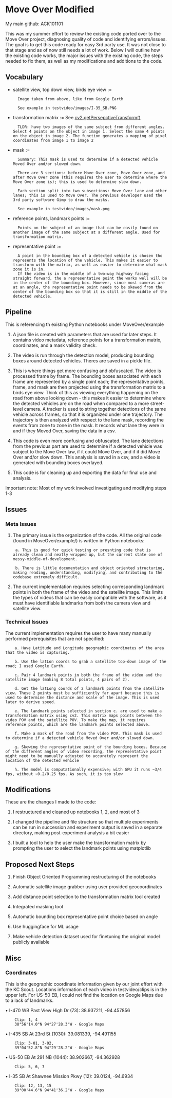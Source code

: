 # Move Over Modified
My main github: ACK101101

This was my summer effort to review the existing code ported over to the Move Over project, diagnosing quality of code and identifying errors/issues. The goal is to get this code ready for easy 3rd party use. It was not close to that stage and as of now still needs a lot of work. Below I will outline how the existing code works, the major issues with the existing code, the steps needed to fix them, as well as my modifications and additions to the code.

## Vocabulary
- satellite view, top down view, birds eye view := 
        
        Image taken from above, like from Google Earth 
        
        See example in testvideo/images/I-35_SB.PNG
- transformation matrix := See [cv2.getPersepctiveTransform()](https://docs.opencv.org/3.4/da/d54/group__imgproc__transform.html#ga8c1ae0e3589a9d77fffc962c49b22043)
        
        TLDR: have two images of the same subject from different angles. Select 4 points on the object in image 1. Select the same 4 points on the object in image 2. The function generates a mapping of pixel coordinates from image 1 to image 2
- mask :=
        
        Summary: This mask is used to determine if a detected vehicle Moved Over and/or slowed down. 

        There are 3 sections: before Move Over zone, Move Over zone, and after Move Over zone (this requires the user to determine where the Move Over zone is); this is used to determine slow down. 

        Each section split into two subsections: Move Over lane and other lanes; this is used to Move Over. The previous developer used the 3rd party software Gimp to draw the masks.

        See example in testvideo/images/mask.png
- reference points, landmark points := 

        Points on the subject of an image that can be easily found on another image of the same subject at a different angle. Used for transformation matrix.
- representative point :=

        A point in the bounding box of a detected vehicle is chosen tho represents the location of the vehicle. This makes it easier to transform with the matrix, as well as easier to determine what mask zone it is in.
        If the video is in the middle of a two-way highway facing straight forward, the a representative point the works well will be in the center of the bounding box. However, since most cameras are at an angle, the representative point needs to be skewed from the center of the bounding box so that it is still in the middle of the detected vehicle.

## Pipeline
This is referencing th existing Python notebooks under MoveOver/example
1. A json file is created with parameters that are used for later steps. It contains video metadata, reference points for a transformation matrix, coordinates, and a mask validity check.

2. The video is run through the detection model, producing bounding boxes around detected vehicles. Theres are saved in a pickle file.

3. This is where things get more confusing and obfuscated. The video is processed frame by frame. 
The bounding boxes associated with each frame are represented by a single point each; the representative points, frame, and mask are then projected using the transformation matrix to a birds eye view. Think of this as viewing everything happening on the road from above looking down - this makes it easier to determine where the detected vehicles are on the road when compared to a more street-level camera. 
A tracker is used to string together detections of the same vehicle across frames, so that it is organized under one trajectory. 
The trajectory is then analyzed with respect to the lane mask, recording the events from zone to zone in the mask. It records what lane they were in and if they Moved Over, saving the data in a csv.

4. This code is even more confusing and obfuscated. The lane detections from the previous part are used to determine if a detected vehicle was subject to the Move Over law, if it could Move Over, and if it did Move Over and/or slow down. This analysis is saved in a csv, and a video is generated with bounding boxes overlayed.

5. This code is for cleaning up and exporting the data for final use and analysis.

Important note: Most of my work involved investigating and modifying steps 1-3 

## Issues
### Meta Issues
1. The primary issue is the organization of the code. All the original code (found in MoveOver/example/) is written in Python notebooks:
        
        a. This is good for quick testing or presnting code that is already clean and neatly wrapped up, but the current state one of messy-middle-of-development. 

        b. There is little documentation and object oriented structuring, making reading, understanding, modifying, and contributing to the codebase extremely difficult.
2. The current implementation requires selecting corresponding landmark points in both the frame of the video and the satellite image. This limits the types of videos that can be easily compatible with the software, as it must have identifiable landmarks from both the camera view and satellite view.

### Technical Issues
The current implementation requires the user to have many manually performed prerequisites that are not specified:
        
        a. Have Latitude and Longitude geographic coordinates of the area that the video is capturing.

        b. Use the latLon coords to grab a satellite top-down image of the road; I used Google Earth.

        c. Pair 4 landmark points in both the frame of the video and the satellite image (making 8 total points, 4 pairs of 2). 

        d. Get the latLong coords of 2 landmark points from the satellite view. These 2 points must be sufficiently far apart because this is used to determine the distance and scale of the image. This is used later to derive speed.

        e. The landmark points selected in section c. are used to make a transformation matrix using cv2. This matrix maps points between the video POV and the satellite POV. To make the map, it requires reference points, which are the landmark points selected above.

        f. Make a mask of the road from the video POV. This mask is used to determine if a detected vehicle Moved Over and/or slowed down. 

        g. Skewing the representative point of the bounding boxes. Because of the different angles of video recording, the representative point might need to be manually adjusted to accurately represent the location of the detected vehicle

        h. The model is computationally expensive; with GPU it runs ~3/4 fps, without ~0.2/0.25 fps. As such, it is too slow 

## Modifications
These are the changes I made to the code:

1. I restructured and cleaned up notebooks 1, 2, and most of 3

2. I changed the pipeline and file structure so that multiple experiments can be run in succession and experiment output is saved in a separate directory, making post-experiment analysis a bit easier

3. I built a tool to help the user make the transformation matrix by prompting the user to select the landmark points using matplotlib


## Proposed Next Steps
1. Finish Object Oriented Programming restructuring of the notebooks

2. Automatic satellite image grabber using user provided geocoordinates

3. Add distance point selection to the transformation matrix tool created

4. Integrated masking tool

5. Automatic bounding box representative point choice based on angle

6. Use huggingface for ML usage

7. Make vehicle detection dataset used for finetuning the original model publicly available

## Misc
### Coordinates
This is the geographic coordinate information given by our joint effort with the KC Scout. Locations information of each video in testvideo/clips is in the upper left. For US-50 EB, I could not find the location on Google Maps due to a lack of landmarks.

• I-470 WB Past View High Dr (73): 38.937211, -94.457856

        Clip: 1, 4
        38°56'14.0"N 94°27'28.3"W - Google Maps

• I-435 SB At 23rd St (1030): 39.081339, -94.491155

        Clip: 3-01, 3-02, 
        39°04'52.8"N 94°29'28.2"W - Google Maps

• US-50 EB At 291 NB (1044): 38.902667, -94.362928
        
        Clip: 5, 6, 7

• I-35 SB At Shawnee Mission Pkwy (12): 39.0124, -94.6934

        Clip: 12, 13, 15
        39°00'44.6"N 94°41'36.2"W - Google Maps